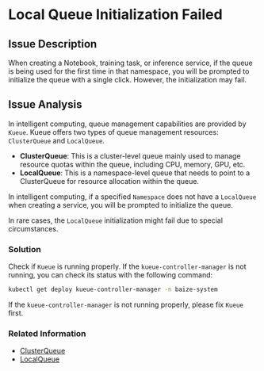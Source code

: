 # Local Queue Initialization Failed

## Issue Description

When creating a Notebook, training task, or inference service, if the queue is being used for the first time in that namespace, you will be prompted to initialize the queue with a single click. However, the initialization may fail.

<!-- ![local-queue-initialization-failed](./images/kueue-init-localqueue.png) -->

## Issue Analysis

In intelligent computing, queue management capabilities are provided by `Kueue`. Kueue offers two types of queue management resources: `ClusterQueue` and `LocalQueue`.

- **ClusterQueue**: This is a cluster-level queue mainly used to manage resource quotas within the queue, including CPU, memory, GPU, etc.
- **LocalQueue**: This is a namespace-level queue that needs to point to a ClusterQueue for resource allocation within the queue.

In intelligent computing, if a specified `Namespace` does not have a `LocalQueue` when creating a service, you will be prompted to initialize the queue.

In rare cases, the `LocalQueue` initialization might fail due to special circumstances.

### Solution

Check if `Kueue` is running properly. If the `kueue-controller-manager` is not running, you can check its status with the following command:

```bash
kubectl get deploy kueue-controller-manager -n baize-system
```

If the `kueue-controller-manager` is not running properly, please fix `Kueue` first.

### Related Information

- [ClusterQueue](https://kueue.sigs.k8s.io/docs/concepts/cluster_queue/)
- [LocalQueue](https://kueue.sigs.k8s.io/docs/concepts/local_queue/)
